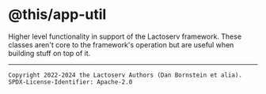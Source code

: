 @this/app-util
==============

Higher level functionality in support of the Lactoserv framework. These classes
aren't core to the framework's operation but are useful when building stuff on
top of it.

- - - - - - - - - -
```
Copyright 2022-2024 the Lactoserv Authors (Dan Bornstein et alia).
SPDX-License-Identifier: Apache-2.0
```
